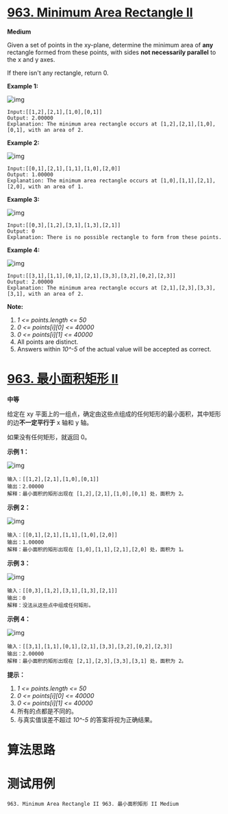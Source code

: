 # [963. Minimum Area Rectangle II][enTitle]

**Medium**

Given a set of points in the xy-plane, determine the minimum area of **any**  rectangle formed from these points, with sides **not necessarily parallel**  to the x and y axes.

If there isn't any rectangle, return 0.



**Example 1:** 

![img](https://assets.leetcode.com/uploads/2018/12/21/1a.png)

```
Input:[[1,2],[2,1],[1,0],[0,1]]
Output: 2.00000
Explanation: The minimum area rectangle occurs at [1,2],[2,1],[1,0],[0,1], with an area of 2.
```


**Example 2:** 

![img](https://assets.leetcode.com/uploads/2018/12/22/2.png)

```
Input:[[0,1],[2,1],[1,1],[1,0],[2,0]]
Output: 1.00000
Explanation: The minimum area rectangle occurs at [1,0],[1,1],[2,1],[2,0], with an area of 1.
```


**Example 3:** 

![img](https://assets.leetcode.com/uploads/2018/12/22/3.png)

```
Input:[[0,3],[1,2],[3,1],[1,3],[2,1]]
Output: 0
Explanation: There is no possible rectangle to form from these points.
```


**Example 4:** 

![img](https://assets.leetcode.com/uploads/2018/12/21/4c.png)

```
Input:[[3,1],[1,1],[0,1],[2,1],[3,3],[3,2],[0,2],[2,3]]
Output: 2.00000
Explanation: The minimum area rectangle occurs at [2,1],[2,3],[3,3],[3,1], with an area of 2.
```









**Note:** 

1.  *1 <= points.length <= 50*  
2.  *0 <= points[i][0] <= 40000*  
3.  *0 <= points[i][1] <= 40000*  
4. All points are distinct. 
5. Answers within  *10^-5*  of the actual value will be accepted as correct.


# [963. 最小面积矩形 II][cnTitle]

**中等**

给定在 xy 平面上的一组点，确定由这些点组成的任何矩形的最小面积，其中矩形的边**不一定平行于**  x 轴和 y 轴。

如果没有任何矩形，就返回 0。



**示例 1：** 

![img](https://assets.leetcode-cn.com/aliyun-lc-upload/uploads/2018/12/22/1a.png)

```
输入：[[1,2],[2,1],[1,0],[0,1]]
输出：2.00000
解释：最小面积的矩形出现在 [1,2],[2,1],[1,0],[0,1] 处，面积为 2。
```

**示例 2：** 

![img](https://assets.leetcode-cn.com/aliyun-lc-upload/uploads/2018/12/23/2.png)

```
输入：[[0,1],[2,1],[1,1],[1,0],[2,0]]
输出：1.00000
解释：最小面积的矩形出现在 [1,0],[1,1],[2,1],[2,0] 处，面积为 1。

```

**示例 3：** 

![img](https://assets.leetcode-cn.com/aliyun-lc-upload/uploads/2018/12/23/3.png)

```
输入：[[0,3],[1,2],[3,1],[1,3],[2,1]]
输出：0
解释：没法从这些点中组成任何矩形。

```

**示例 4：** 

![img](https://assets.leetcode-cn.com/aliyun-lc-upload/uploads/2018/12/21/4c.png)

```
输入：[[3,1],[1,1],[0,1],[2,1],[3,3],[3,2],[0,2],[2,3]]
输出：2.00000
解释：最小面积的矩形出现在 [2,1],[2,3],[3,3],[3,1] 处，面积为 2。

```



**提示：** 

1.  *1 <= points.length <= 50*  
2.  *0 <= points[i][0] <= 40000*  
3.  *0 <= points[i][1] <= 40000*  
4. 所有的点都是不同的。 
5. 与真实值误差不超过  *10^-5*  的答案将视为正确结果。




# 算法思路

# 测试用例
```
963. Minimum Area Rectangle II 963. 最小面积矩形 II Medium
```

[enTitle]: https://leetcode.com/problems/minimum-area-rectangle-ii/
[cnTitle]: https://leetcode-cn.com/problems/minimum-area-rectangle-ii/

